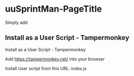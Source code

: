 # uuSprintMan-PageTitle

Simply add 

## Install as a User Script - Tampermonkey

Install as a User Script - Tampermonkey

Add https://tampermonkey.net/ into your browser

Install User script from this URL: index.js
